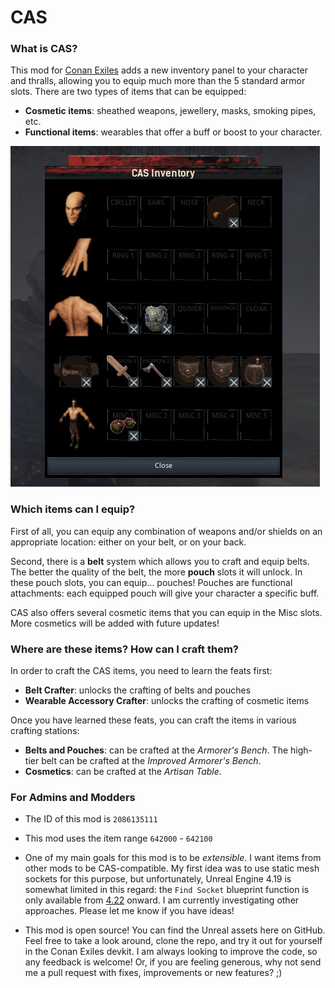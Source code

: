 # CAS

### What is CAS?
This mod for [Conan Exiles](https://www.conanexiles.com) adds a new inventory panel to your character and thralls, allowing you to equip much more than the 5 standard armor slots.
There are two types of items that can be equipped:

- **Cosmetic items**: sheathed weapons, jewellery, masks, smoking pipes, etc.
- **Functional items**: wearables that offer a buff or boost to your character.

![alt](docs/images/cas_inventory_1.jpg)

### Which items can I equip?

First of all, you can equip any combination of weapons and/or shields on an appropriate location: either on your belt, or on your back.

Second, there is a **belt** system which allows you to craft and equip belts. The better the quality of the belt, the more **pouch** slots it will unlock. In these pouch slots, you can equip... pouches! Pouches are functional attachments: each equipped pouch will give your character a specific buff.

CAS also offers several cosmetic items that you can equip in the Misc slots. More cosmetics will be added with future updates!

### Where are these items? How can I craft them?

In order to craft the CAS items, you need to learn the feats first:

- **Belt Crafter**: unlocks the crafting of belts and pouches
- **Wearable Accessory Crafter**: unlocks the crafting of cosmetic items

Once you have learned these feats, you can craft the items in various crafting stations:

- **Belts and Pouches**: can be crafted at the *Armorer's Bench*. The high-tier belt can be crafted at the *Improved Armorer's Bench*.
- **Cosmetics**: can be crafted at the *Artisan Table*.

### For Admins and Modders

- The ID of this mod is `2086135111`

- This mod uses the item range `642000` - `642100`

- One of my main goals for this mod is to be *extensible*. I want items from other mods to be CAS-compatible. My first idea was to use static mesh sockets for this purpose, but unfortunately, Unreal Engine 4.19 is somewhat limited in this regard: the `Find Socket` blueprint function is only available from [4.22](https://docs.unrealengine.com/en-US/Support/Builds/ReleaseNotes/4_22/index.html) onward. I am currently investigating other approaches. Please let me know if you have ideas!

- This mod is open source! You can find the Unreal assets here on GitHub. Feel free to take a look around, clone the repo, and try it out for yourself in the Conan Exiles devkit. I am always looking to improve the code, so any feedback is welcome! Or, if you are feeling generous, why not send me a pull request with fixes, improvements or new features? ;)
